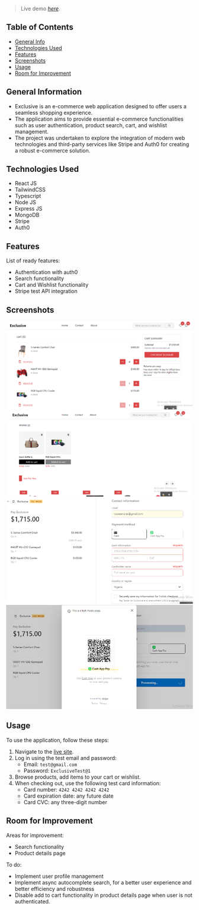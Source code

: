 > Live demo [_here_](https://exclusive-ecommerce-app.netlify.app).

## Table of Contents
* [General Info](#general-information)
* [Technologies Used](#technologies-used)
* [Features](#features)
* [Screenshots](#screenshots)
* [Usage](#usage)
* [Room for Improvement](#room-for-improvement)


## General Information
- Exclusive is an e-commerce web application designed to offer users a seamless shopping experience.
- The application aims to provide essential e-commerce functionalities such as user authentication, product search, cart, and wishlist management.
- The project was undertaken to explore the integration of modern web technologies and third-party services like Stripe and Auth0 for creating a robust e-commerce solution.

## Technologies Used
- React JS
- TailwindCSS
- Typescript
- Node JS
- Express JS
- MongoDB
- Stripe
- Auth0

## Features
List of ready features:
- Authentication with auth0
- Search functionality
- Cart and Wishlist functionality
- Stripe test API integration

## Screenshots
![Cart](./src/assets/screenshots/3.png)
![Wish list](./src/assets/screenshots/4.png)
![Checkout option 1](./src/assets/screenshots/2.png)
![Checkout option 2](./src/assets/screenshots/1.png)

## Usage
To use the application, follow these steps:

1. Navigate to the [live site](https://exclusive-ecommerce-app.netlify.app).
2. Log in using the test email and password:
   - Email: `test@gmail.com`
   - Password: `ExclusiveTest@1`
3. Browse products, add items to your cart or wishlist.
4. When checking out, use the following test card information:
   - Card number: `4242 4242 4242 4242`
   - Card expiration date: any future date
   - Card CVC: any three-digit number

## Room for Improvement
Areas for improvement:
- Search functionality
- Product details page

To do:
- Implement user profile management
- Implement async autocomplete search, for a better user experience and better efficiency and robustness
- Disable add to cart functionality in product details page when user is not authenticated.